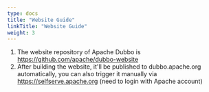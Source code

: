 ```yaml
---
type: docs
title: "Website Guide"
linkTitle: "Website Guide"
weight: 3
---
```


1. The website repository of Apache Dubbo is https://github.com/apache/dubbo-website
2. After building the website, it'll be published to dubbo.apache.org automatically, you can also trigger it manually via https://selfserve.apache.org (need to login with Apache account) 
